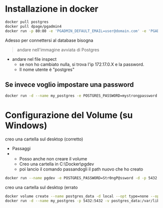 # Installazione in docker

```bash
docker pull postgres
docker pull dpage/pgadmin4
docker run -p 80:80 -e 'PGADMIN_DEFAULT_EMAIL=user@domain.com' -e 'PGADMIN_DEFAULT_PASSWORD=SuperSecret' -d dpage/pgadmin4
```
Adesso per connettersi al database bisogna 
> andare nell'immagine avviata di Postgres
- andare nel file inspect
  - se non ho cambiato nulla, si trova l'ip 172.17.0.X e la password.
  - Il nome utente è "postgres"
##  Se invece voglio impostare una password
 ```bash
docker run -d --name my_postgres -e POSTGRES_PASSWORD=mystrongpassword -p 5432:5432 -v postgres_data:/var/lib/postgresql/data postgres
```
# Configurazione del Volume (su Windows)
creo una cartella sul desktop (corretto)
-  Passaggi
-  - Posso anche non creare il volume
   - Creo una cartella in C:\Docker\pgdev
   - poi lancio il comando passandogli il path nuovo che ho creato
```bash
docker run --name pgdev -e POSTGRES_PASSWORD=Str0ngP@ssword -d -p 5432:5432 -v C:\Docker\pgdev:/var/lib/postgresql/data  postgres
```

creo una cartella sul desktop (errato
```bash
docker volume create --name postgres_data -d local --opt type=none --opt device=/c/Users/LA_CARTELLA_CHE_HO_CREATO --opt o=bind
docker run -d --name my_postgres -p 5432:5432 -v postgres_data:/var/lib/postgresql/data postgres
```
